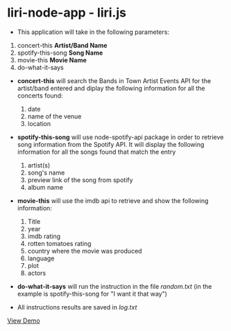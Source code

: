 # liri-node-app - liri.js

* This application will take in the following parameters:

1. concert-this **Artist/Band Name**
2. spotify-this-song **Song Name** 
3. movie-this **Movie Name**
4. do-what-it-says

* **concert-this** will search the Bands in Town Artist Events API for the artist/band entered and diplay the following information for all the concerts found: 
    1. date
    2. name of the venue
    3. location 

* **spotify-this-song** will use node-spotify-api package in order to retrieve song information from the Spotify API. It will display the following information for all the songs found that match the entry
    1. artist(s)
    2. song's name
    3. preview link of the song from spotify
    4. album name 

* **movie-this** will use the imdb api to retrieve and show the following information: 
    1. Title 
    2. year 
    3. imdb rating
    4. rotten tomatoes rating
    5. country where the movie was produced
    6. language
    7. plot
    8. actors 

* **do-what-it-says** will run the instruction in the file *random.txt* (in the example is spotify-this-song for "I want it that way")

* All instructions results are saved in *log.txt*

[View Demo](https://drive.google.com/file/d/19Hd_p0gSkzqwje-ASW-JGUoF5jKktmTr/view?usp=sharing)





